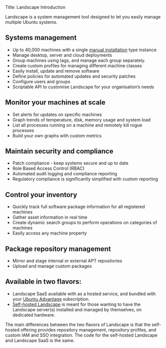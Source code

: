 Title: Landscape Introduction

Landscape is a system management tool designed to let you easily manage multiple Ubuntu systems.

## Systems management

 * Up to 40,000 machines with a single [manual installation](./landscape-install-manual.md) type instance
 * Manage desktop, server and cloud deployments
 * Group machines using tags, and manage each group separately.
 * Create custom profiles for managing different machine classes
 * Easily install, update and remove software
 * Define policies for automated updates and security patches
 * Configure users and groups
 * Scriptable API to customise Landscape for your organisation’s needs
 
## Monitor your machines at scale

 * Set alerts for updates on specific machines
 * Graph trends of temperature, disk, memory usage and system load
 * List all processes running on a machine and remotely kill rogue processes
 * Build your own graphs with custom metrics

## Maintain security and compliance

 * Patch compliance - keep systems secure and up to date
 * Role Based Access Control (RBAC)
 * Automated audit logging and compliance reporting
 * Regulatory compliance is significantly simplified with custom reporting

## Control your inventory

 * Quickly track full software package information for all registered machines
 * Gather asset information in real time
 * Create dynamic search groups to perform operations on categories of machines
 * Easily access any machine property

## Package repository management

 * Mirror and stage internal or external APT repositories
 * Upload and manage custom packages

## Available in two flavors:

 * Landscape SaaS available with as a hosted service, and bundled with your [Ubuntu Advantage](https://ubuntu.com/advantage) subscription.
 * [Self-hosted Landscape](./onprem.md) is meant for those wanting to have the Landscape server(s) installed and managed by themselves, on dedicated hardware.

The main differences between the two flavors of Landscape is that the self-hosted offering provides repository management, repository profiles, and custom IAM and SSO integration. The code for the self-hosted Landscape and Landscape SaaS is the same.